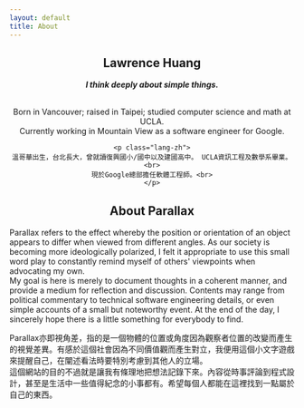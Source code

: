 ```yaml
---
layout: default
title: About
---
```

<div class="intro-header"> </div>

<div class="page-div" style="padding-top: 0px;">
  <div class="post" style="text-align: center;">
    <h2>Lawrence Huang</h2>
    <i><b>I think deeply about simple things.</b></i><br><br>
    <p class="lang-en">
    Born in Vancouver; raised in Taipei; studied computer science and math at UCLA.
    <br>Currently working in Mountain View as a software engineer for Google.<br>
    </p>

    <p class="lang-zh">
    溫哥華出生，台北長大，曾就讀復興國小/國中以及建國高中。 UCLA資訊工程及數學系畢業。<br>
    現於Google總部擔任軟體工程師。<br>
    </p>
  </div>

  <div class="post">
    <div style="text-align: center;">
    <h2>About Parallax</h2>
    </div>

  <p class="lang-en">
  Parallax refers to the effect whereby the position or orientation of an object appears to differ when viewed from different angles. As our society is becoming more ideologically polarized, I felt it appropriate to use this small word play to constantly remind myself of others' viewpoints when advocating my own.<br>
  My goal is here is merely to document thoughts in a coherent manner, and provide a medium for reflection and discussion. Contents may range from political commentary to technical software engineering details, or even simple accounts of a small but noteworthy event. At the end of the day, I sincerely hope there is a little something for everybody to find.
  </p>
  <p class="lang-zh">
  Parallax亦即視角差，指的是一個物體的位置或角度因為觀察者位置的改變而產生的視覺差異。有感於這個社會因為不同價值觀而產生對立，我便用這個小文字遊戲來提醒自己，在闡述看法時要特別考慮到其他人的立場。
  <br>
  這個網站的目的不過就是讓我有條理地把想法記錄下來。內容從時事評論到程式設計，甚至是生活中一些值得紀念的小事都有。希望每個人都能在這裡找到一點屬於自己的東西。
  </p>
  </div>
</div>

